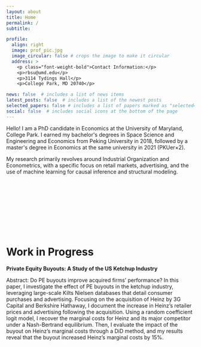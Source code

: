 ```yaml
---
layout: about
title: Home
permalink: /
subtitle:

profile:
  align: right
  image: prof_pic.jpg
  image_circular: false # crops the image to make it circular
  address: >
    <p class="font-weight-bold">Contact Information:</p>
    <p>rbsu@umd.edu</p>
    <p>3114 Tydings Hall</p>
    <p>College Park, MD 20740</p>

news: false  # includes a list of news items
latest_posts: false  # includes a list of the newest posts
selected_papers: false # includes a list of papers marked as "selected={true}"
social: false  # includes social icons at the bottom of the page
---
```


<body>
    <p>Hello! I am a PhD candidate in Economics at the University of Maryland, College Park. I earned my bachelor's degrees in Space Science and Engineering and Economics from Peking University in 2018, followed by a master's degree in Economics at the same university in 2021 (PKUer&times;2).</p>
    <p>My research primarily revolves around Industrial Organization and Econometrics, with a specific focus on retail markets, advertising, and the use of machine learning for causal inference and structural modeling.</p>
</body>



<br><br/><br><br/><br><br/><br><br/>
<body>
    <h1>Work in Progress</h1>
    <p><strong><b>Private Equity Buyouts: A Study of the US Ketchup Industry</b></strong></p>
    <p>Abstract: Do PE buyouts improve acquired firms’ performance? In this paper, I investigate the effect of PE buyouts in the ketchup industry, leveraging large-scale Kilts Nielsen databases that detail consumer purchases and advertising. Focusing on the acquisition of Heinz by 3G Capital and Berkshire Hathaway, I document the increase in Heinz’s retailer prices and advertising following the acquisition. Using a random coefficient logit model, I recover the marginal costs for Heinz and its major competitor under a Nash-Bertrand equilibrium. Then, I evaluate the impact of the buyout on Heinz’s marginal costs through a DiD method, and my results reveal that the buyout increased Heinz’s marginal costs by 15%.</p>
</body>





